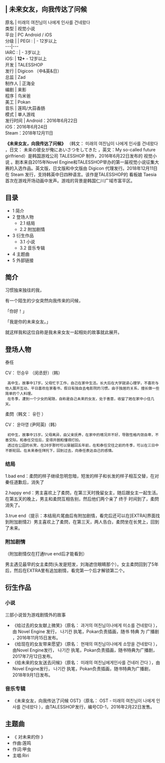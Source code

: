 |  未来女友，向我传达了问候  
---  
原名  |  미래의 여친님이 나에게 인사를 건네왔다   
类型  |  视觉小说   
平台  |  PC  Android  /  iOS   
分级  |  |  PEGI  :  |  \- 12岁以上   
---|---  
IARC  :  |  \- 3岁以上   
iOS:  |  **12+** \- 12岁以上   
开发  |  TALESSHOP   
发行  |  Digicon  （中&英&日）   
总监  |  Zad   
制作人  |  正海全   
编剧  |  来影   
程序  |  鸟米爸   
美工  |  Pokan   
音乐  |  莲鸣/大蒜香肠   
模式  |  单人游戏   
发行时间  |  Android：2016年6月22日   
iOS：2016年6月24日  
Steam：2018年12月11日  
  
**《未来女友，向我传达了问候》** （韩文：  미래의 여친님이 나에게 인사를 건네왔다  ，日文：  未来の彼女が俺にあいさつをしてきた
，英文：My so-called future girlfriend）是韩国游戏公司  TALESSHOP  制作，2016年6月22日发布的  视觉小说
。剧本来自2015年Novel Engine和TALESSHOP举办的第一届视觉小说征集大赛的入选作品。英文版，日文版和中文版由  Digicon
代理发行。2018年12月11日在  Steam  发行，支持韩英中日四种语言。该作是TALESSHOP的  看板娘  Taesia
首次在游戏开场动画中发声。游戏的背景是韩国仁川广域市富平区。

##  目录

  * 1  简介 
  * 2  登场人物 
    * 2.1  结局 
    * 2.2  附加剧情 
  * 3  衍生作品 
    * 3.1  小说 
    * 3.2  音乐专辑 
  * 4  主题曲 
  * 5  外部链接 

##  简介

习惯独来独往的我，

有一个陌生的少女突然向我传来的问候，

「你好！」

「我是你的未来女友。」

就这样我和这位自称是我未来女友一起相处的故事就此展开。

##  登场人物

泰任

CV：  민승우  （闵丞釪）（韩）

     高中生，故事中17岁。父母忙于工作，自己在家中生活。长大后在大学就读心理学，不喜欢与他人展开互动，平日喜欢在家看书，假日有独自去电影院的习惯。由于独居的关系，擅长做一些简单的个人料理。 
     在冬季，遭到一个少女的尾随，自称是自己未来的女友，处于善意，收留了她在家中小住几天。 

柔焛（韩文：  유린  ）

CV：  윤아영  (尹阿英)（韩）

     初中生，故事中15岁。父母离异，由父亲抚养，在家中的境况并不好，导致性格内敛自卑，不善交际。和泰任交往后，变得开朗和懂得打扮。 
     透过在公园的长凳，在20岁那时可以穿越回五年前，在和泰任交往之前的冬季，可以在三日中不断轮回。在未来泰任拜托下，回到过去，向泰任表达自己的感情。 

###  结局

1.bad end：柔焛的样子继续忽明忽暗，短发的样子和长发的样子相互交替，在对秦任道歉后，消失了

2.happy end：男主喜欢上了柔焛，在第三天时挽留女主，随后跟女主一起生活。在第五天的晚上，男主和柔焛互相告别，然后他们两个亲了  终于
时间到了，柔焛消失了。

3.true
end（提示：本结局片尾曲后有附加剧情，看完后还可以在[EXTRA]界面找到附加剧情2）男主喜欢上了柔焛，在第三天，两人告白，柔焛坐在长凳上，回到了未来。

###  附加剧情

（附加剧情仅在打通true end后才能看到）

男主遇见最早的女主柔焛(头发是短发，刘海遮住眼睛那个）。女主柔焛回到了5年后，然后在EXTRA里有追加剧情，看完第一个后才解锁第二个。

##  衍生作品

###  小说

三部小说皆为游戏剧情外的故事

  * 《给过去的女友献上微笑》（原名：  과거의 여친님이나에게 미소를 건네왔다  ），由  Novel Engine  发行，  나기칸  执笔，Pokan负责插画，随书  特典  为  广播剧  ，2016年11月15日发布。 
  * 《给现在的女友带来愿望》（原名：  현재의 여친님이나에게 소망을 건네왔다  ），由Novel Engine发行，  나기칸  执笔，Pokan负责插画，随书特典为广播剧，2017年7月12日发布。 
  * 《给未来的女友送去问候》（原名：  미래의 여친님에게인사를 건네러 간다  ），由Novel Engine发行，  나기칸  执笔，Pokan负责插画，随书特典为广播剧，2018年9月1日发布。 

###  音乐专辑

  * 《未来女友，向我传达了问候 OST》（原名：  OST - 미래의 여친님이 나에게 인사를 건네왔다  ），由TALESSHOP发行，编号CD-1，2016年2月22日发售。 

##  主题曲

  * 《  对未来的你  》 
  * 作曲:莲鸣 
  * 作词:甲虫 
  * 主唱:Riri 